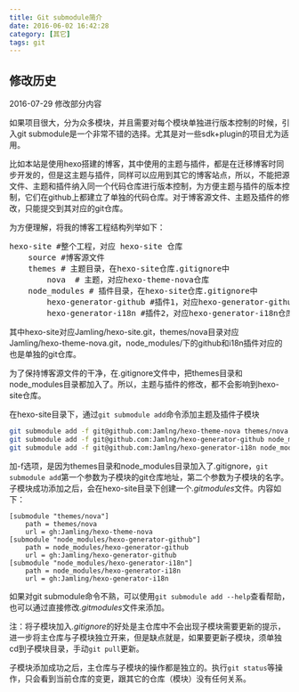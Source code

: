 ```yaml
---
title: Git submodule简介
date: 2016-06-02 16:42:28
category: [其它]
tags: git
---
```

## 修改历史
2016-07-29 修改部分内容

如果项目很大，分为众多模块，并且需要对每个模块单独进行版本控制的时候，引入git submodule是一个非常不错的选择。尤其是对一些sdk+plugin的项目尤为适用。

<!-- more -->

比如本站是使用hexo搭建的博客，其中使用的主题与插件，都是在迁移博客时同步开发的，但是这主题与插件，同样可以应用到其它的博客站点，所以，不能把源文件、主题和插件纳入同一个代码仓库进行版本控制，为方便主题与插件的版本控制，它们在github上都建立了单独的代码仓库。对于博客源文件、主题及插件的修改，只能提交到其对应的git仓库。

为方便理解，将我的博客工程结构列举如下：
<pre>
hexo-site #整个工程，对应 hexo-site 仓库
    source #博客源文件
    themes # 主题目录，在hexo-site仓库.gitignore中
        nova  # 主题，对应hexo-theme-nova仓库
    node_modules # 插件目录，在hexo-site仓库.gitignore中
        hexo-generator-github #插件1，对应hexo-generator-github仓库
        hexo-generator-i18n #插件2，对应hexo-generator-i18n仓库
</pre>

其中hexo-site对应Jamling/hexo-site.git，themes/nova目录对应Jamling/hexo-theme-nova.git，node_modules/下的github和i18n插件对应的也是单独的git仓库。

为了保持博客源文件的干净，在.gitignore文件中，把themes目录和node_modules目录都加入了。所以，主题与插件的修改，都不会影响到hexo-site仓库。

在hexo-site目录下，通过`git submodule add`命令添加主题及插件子模块

```bash
git submodule add -f git@github.com:Jamlng/hexo-theme-nova themes/nova
git submodule add -f git@github.com:Jamlng/hexo-generator-github node_modules/hexo-generator-github
git submodule add -f git@github.com:Jamlng/hexo-generator-i18n node_modules/hexo-generator-i18n
```

加-f选项，是因为themes目录和node_modules目录加入了.gitignore，`git submodule add`第一个参数为子模块的git仓库地址，第二个参数为子模块的名字。子模块成功添加之后，会在hexo-site目录下创建一个<var>.gitmodules</var>文件。内容如下：

```
[submodule "themes/nova"]
	path = themes/nova
	url = gh:Jamling/hexo-theme-nova
[submodule "node_modules/hexo-generator-github"]
	path = node_modules/hexo-generator-github
	url = gh:Jamling/hexo-generator-github
[submodule "node_modules/hexo-generator-i18n"]
	path = node_modules/hexo-generator-i18n
	url = gh:Jamling/hexo-generator-i18n
```

如果对git submodule命令不熟，可以使用`git submodule add --help`查看帮助，也可以通过直接修改<var>.gitmodules</var>文件来添加。

注：将子模块加入<var>.gitignore</var>的好处是主仓库中不会出现子模块需要更新的提示，进一步将主仓库与子模块独立开来，但是缺点就是，如果要更新子模块，须单独cd到子模块目录，手动`git pull`更新。

子模块添加成功之后，主仓库与子模块的操作都是独立的。执行`git status`等操作，只会看到当前仓库的变更，跟其它的仓库（模块）没有任何关系。


